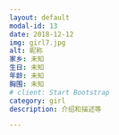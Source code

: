 ```yaml
---
layout: default
modal-id: 13
date: 2018-12-12
img: girl7.jpg
alt: 昵称
家乡: 未知
生日: 未知
年龄: 未知
胸围: 未知
# client: Start Bootstrap
category: girl
description: 介绍和描述等

---
```

